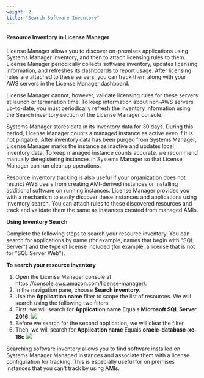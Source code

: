 ```yaml
---
weight: 2
title: "Search Software Inventory"
---
```


#### Resource Inventory in License Manager 
License Manager allows you to discover on-premises applications using Systems Manager inventory, and then to attach licensing rules to them. License Manager periodically collects software inventory, updates licensing information, and refreshes its dashboards to report usage.  After licensing rules are attached to these servers, you can track them along with your AWS servers in the License Manager dashboard.

License Manager cannot, however, validate licensing rules for these servers at launch or termination time. To keep information about non-AWS servers up-to-date, you must periodically refresh the inventory information using the Search inventory section of the License Manager console.

Systems Manager stores data in its Inventory data for 30 days. During this period, License Manager counts a managed instance as active even if it is not pingable. After inventory data has been purged from Systems Manager, License Manager marks the instance as inactive and updates local inventory data. To keep managed instance counts accurate, we recommend manually deregistering instances in Systems Manager so that License Manager can run cleanup operations.

Resource inventory tracking is also useful if your organization does not restrict AWS users from creating AMI-derived instances or installing additional software on running instances. License Manager provides you with a mechanism to easily discover these instances and applications using inventory search. You can attach rules to these discovered resources and track and validate them the same as instances created from managed AMIs. 

**Using Inventory Search**

Complete the following steps to search your resource inventory. You can search for applications by name (for example, names that begin with "SQL Server") and the type of license included (for example, a license that is not for "SQL Server Web").

**To search your resource inventory**

1. Open the License Manager console at https://console.aws.amazon.com/license-manager/.
2. In the navigation pane, choose **Search inventory**.
3. Use the **Application name** filter to scope the list of resources.  We will search using the following two filters.
4. First, we will search for **Application name** Equals **Microsoft SQL Server 2016**.
![](../images/discoverysqlserver.png)
5. Before we search for the second application,  we will clear the filter.
6. Then, we will search for **Application name** Equals **oracle-database-xe-18c**
![](../images/searchoracle.png)

Searching software inventory allows you to find software installed on Systems Manager Managed Instances and associate them with a license configuration for tracking.  This is especially useful for on premises instances that
you can't track by using AMIs.

 
